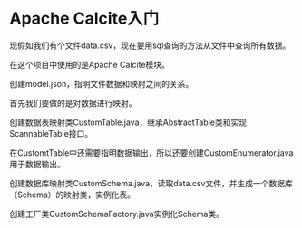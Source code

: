 # Apache Calcite入门
现假如我们有个文件data.csv，现在要用sql查询的方法从文件中查询所有数据。

在这个项目中使用的是Apache Calcite模块。

创建model.json，指明文件数据和映射之间的关系。

首先我们要做的是对数据进行映射。

创建数据表映射类CustomTable.java，继承AbstractTable类和实现ScannableTable接口。

在CustomtTable中还需要指明数据输出，所以还要创建CustomEnumerator.java用于数据输出。

创建数据库映射类CustomSchema.java，读取data.csv文件，并生成一个数据库（Schema）的映射类，实例化表。

创建工厂类CustomSchemaFactory.java实例化Schema类。